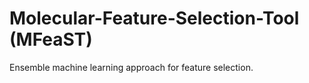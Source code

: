 # Molecular-Feature-Selection-Tool (MFeaST)
Ensemble machine learning approach for feature selection. 
